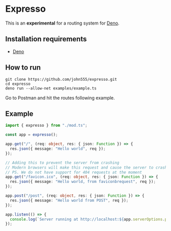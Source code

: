 # Expresso

This is an **experimental** for a routing system for [Deno](https://deno.land/).

## Installation requirements

- [Deno](https://deno.land/#installation)

## How to run

```
git clone https://github.com/john555/expresso.git
cd expresso
deno run --allow-net examples/example.ts
```

Go to Postman and hit the routes following example.

## Example

```ts
import { expresso } from "./mod.ts";

const app = expresso();

app.get("/", (req: object, res: { json: Function }) => {
  res.json({ message: "Hello world", req });
});

// Adding this to prevent the server from crashing
// Modern browsers will make this request and cause the server to crash
// PS. We do not have support for 404 requests at the moment
app.get("/favicon.ico", (req: object, res: { json: Function }) => {
  res.json({ message: "Hello world, from faviconbrequest", req });
});

app.post("/post", (req: object, res: { json: Function }) => {
  res.json({ message: "Hello world from POST", req });
});

app.listen(() => {
  console.log(`Server running at http://localhost:${app.serverOptions.port}/`);
});
```
